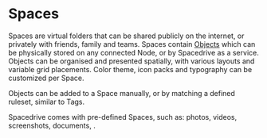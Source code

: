 # Spaces

Spaces are virtual folders that can be shared publicly on the internet, or privately with friends, family and teams. Spaces contain [Objects]() which can be physically stored on any connected Node, or by Spacedrive as a service. Objects can be organised and presented spatially, with various layouts and variable grid placements. Color theme, icon packs and typography can be customized per Space.



Objects can be added to a Space manually, or by matching a defined ruleset, similar to Tags.

Spacedrive comes with pre-defined Spaces, such as: photos, videos, screenshots, documents, . 
